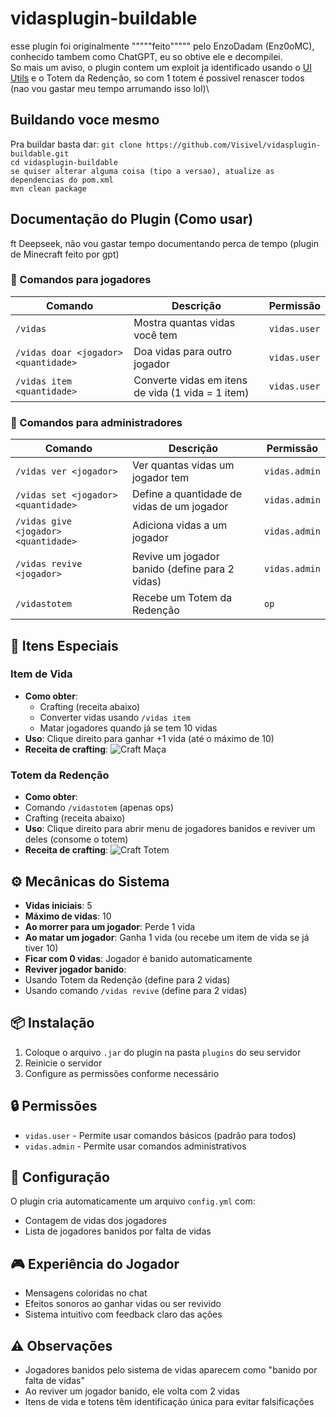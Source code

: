 # vidasplugin-buildable
esse plugin foi originalmente """""feito""""" pelo EnzoDadam (Enz0oMC), conhecido tambem como ChatGPT, eu so obtive ele e decompilei.\
So mais um aviso, o plugin contem um exploit ja identificado usando o [UI Utils](https://github.com/Coderx-Gamer/ui-utils/releases) e o Totem da Redenção, so com 1 totem é possivel renascer todos (nao vou gastar meu tempo arrumando isso lol)\

## Buildando voce mesmo

Pra buildar basta dar:
```git clone https://github.com/Visivel/vidasplugin-buildable.git```\
```cd vidasplugin-buildable```\
```se quiser alterar alguma coisa (tipo a versao), atualize as dependencias do pom.xml```\
```mvn clean package```

## Documentação do Plugin (Como usar)
ft Deepseek, não vou gastar tempo documentando perca de tempo (plugin de Minecraft feito por gpt)

### 👤 Comandos para jogadores

| Comando | Descrição | Permissão |
|---------|-----------|-----------|
| `/vidas` | Mostra quantas vidas você tem | `vidas.user` |
| `/vidas doar <jogador> <quantidade>` | Doa vidas para outro jogador | `vidas.user` |
| `/vidas item <quantidade>` | Converte vidas em itens de vida (1 vida = 1 item) | `vidas.user` |

### 👑 Comandos para administradores

| Comando | Descrição | Permissão |
|---------|-----------|-----------|
| `/vidas ver <jogador>` | Ver quantas vidas um jogador tem | `vidas.admin` |
| `/vidas set <jogador> <quantidade>` | Define a quantidade de vidas de um jogador | `vidas.admin` |
| `/vidas give <jogador> <quantidade>` | Adiciona vidas a um jogador | `vidas.admin` |
| `/vidas revive <jogador>` | Revive um jogador banido (define para 2 vidas) | `vidas.admin` |
| `/vidastotem` | Recebe um Totem da Redenção | `op` |

## 🍎 Itens Especiais

### Item de Vida
- **Como obter**: 
  - Crafting (receita abaixo)
  - Converter vidas usando `/vidas item`
  - Matar jogadores quando já se tem 10 vidas
- **Uso**: Clique direito para ganhar +1 vida (até o máximo de 10)
- **Receita de crafting**:
![Craft Maça](main/imagens/prim.png)

### Totem da Redenção
- **Como obter**: 
- Comando `/vidastotem` (apenas ops)
- Crafting (receita abaixo)
- **Uso**: Clique direito para abrir menu de jogadores banidos e reviver um deles (consome o totem)
- **Receita de crafting**:
![Craft Totem](main/imagens/sec.png)

## ⚙️ Mecânicas do Sistema

- **Vidas iniciais**: 5
- **Máximo de vidas**: 10
- **Ao morrer para um jogador**: Perde 1 vida
- **Ao matar um jogador**: Ganha 1 vida (ou recebe um item de vida se já tiver 10)
- **Ficar com 0 vidas**: Jogador é banido automaticamente
- **Reviver jogador banido**: 
- Usando Totem da Redenção (define para 2 vidas)
- Usando comando `/vidas revive` (define para 2 vidas)

## 📦 Instalação

1. Coloque o arquivo `.jar` do plugin na pasta `plugins` do seu servidor
2. Reinicie o servidor
3. Configure as permissões conforme necessário

## 🔒 Permissões

- `vidas.user` - Permite usar comandos básicos (padrão para todos)
- `vidas.admin` - Permite usar comandos administrativos

## 📜 Configuração

O plugin cria automaticamente um arquivo `config.yml` com:
- Contagem de vidas dos jogadores
- Lista de jogadores banidos por falta de vidas

## 🎮 Experiência do Jogador

- Mensagens coloridas no chat
- Efeitos sonoros ao ganhar vidas ou ser revivido
- Sistema intuitivo com feedback claro das ações

## ⚠️ Observações

- Jogadores banidos pelo sistema de vidas aparecem como "banido por falta de vidas"
- Ao reviver um jogador banido, ele volta com 2 vidas
- Itens de vida e totens têm identificação única para evitar falsificações
